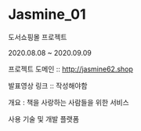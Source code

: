 # Jasmine_01
도서쇼핑몰 프로젝트

2020.08.08 ~ 2020.09.09

프로젝트 도메인 :: http://jasmine62.shop

발표영상 링크 :: 작성해야함

개요 : 책을 사랑하는 사람들을 위한 서비스

사용 기술 및 개발 플랫폼
